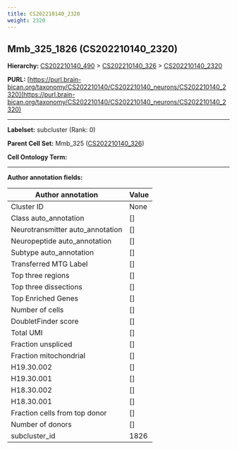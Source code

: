 ```yaml
---
title: CS202210140_2320
weight: 2320
---
```

## Mmb_325_1826 (CS202210140_2320)
<b>Hierarchy: </b>
[CS202210140_490](../CS202210140_490) >
[CS202210140_326](../CS202210140_326) >
[CS202210140_2320](../CS202210140_2320)

**PURL:** [https://purl.brain-bican.org/taxonomy/CS202210140/CS202210140_neurons/CS202210140_2320](https://purl.brain-bican.org/taxonomy/CS202210140/CS202210140_neurons/CS202210140_2320)

---


**Labelset:** subcluster (Rank: 0)

**Parent Cell Set:** Mmb_325 ([CS202210140_326](../CS202210140_326))



**Cell Ontology Term:** 

[MARKER GENES.]: #


---

[TRANSFERRED ANNOTATIONS.]: #


[AUTHOR ANNOTATION FIELDS.]: #


**Author annotation fields:**

| Author annotation | Value |
|-------------------|-------|
|Cluster ID|None|
|Class auto_annotation|[]|
|Neurotransmitter auto_annotation|[]|
|Neuropeptide auto_annotation|[]|
|Subtype auto_annotation|[]|
|Transferred MTG Label|[]|
|Top three regions|[]|
|Top three dissections|[]|
|Top Enriched Genes|[]|
|Number of cells|[]|
|DoubletFinder score|[]|
|Total UMI|[]|
|Fraction unspliced|[]|
|Fraction mitochondrial|[]|
|H19.30.002|[]|
|H19.30.001|[]|
|H18.30.002|[]|
|H18.30.001|[]|
|Fraction cells from top donor|[]|
|Number of donors|[]|
|subcluster_id|1826|
